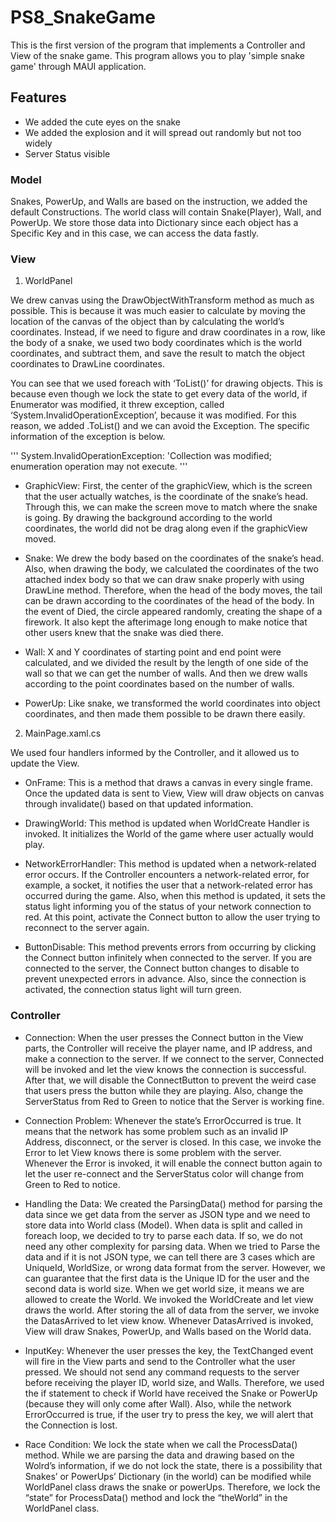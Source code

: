 # PS8_SnakeGame

This is the first version of the program that implements a Controller and View of the snake game. This program allows you to play 'simple snake game' through MAUI application.

## Features

- We added the cute eyes on the snake
- We added the explosion and it will spread out randomly but not too widely 
- Server Status visible 

### Model

Snakes, PowerUp, and Walls are based on the instruction, we added the default Constructions. The world class will contain Snake(Player), Wall, and PowerUp. We store those data into Dictionary since each object has a Specific Key and in this case, we can access the data fastly.

### View

1. WorldPanel

We drew canvas using the DrawObjectWithTransform method as much as possible. This is because it was much easier to calculate by moving the location of the canvas of the object than by calculating the world’s coordinates. Instead, if we need to figure and draw coordinates in a row, like the body of a snake, we used two body coordinates which is the world coordinates, and subtract them, and save the result to match the object coordinates to DrawLine coordinates.

You can see that we used foreach with ‘ToList()’ for drawing objects. This is because even though we lock the state to get every data of the world, if Enumerator was modified, it threw exception, called ‘System.InvalidOperationException’, because it was modified. For this reason, we added .ToList() and we can avoid the Exception. The specific information of the exception is below.

'''
System.InvalidOperationException: 'Collection was modified; enumeration operation may not execute.
'''

-	GraphicView: First, the center of the graphicView, which is the screen that the user actually watches, is the coordinate of the snake’s head. Through this, we can make the screen move to match where the snake is going. By drawing the background according to the world coordinates, the world did not be drag along even if the graphicView moved.

-	Snake: We drew the body based on the coordinates of the snake’s head. Also, when drawing the body, we calculated the coordinates of the two attached index body so that we can draw snake properly with using DrawLine method. Therefore, when the head of the body moves, the tail can be drawn according to the coordinates of the head of the body. In the event of Died, the circle appeared randomly, creating the shape of a firework. It also kept the afterimage long enough to make notice that other users knew that the snake was died there.

-	Wall: X and Y coordinates of starting point and end point were calculated, and we divided the result by the length of one side of the wall so that we can get the number of walls. And then we drew walls according to the point coordinates based on the number of walls.

-	PowerUp: Like snake, we transformed the world coordinates into object coordinates, and then made them possible to be drawn there easily.

2. MainPage.xaml.cs

We used four handlers informed by the Controller, and it allowed us to update the View.

-	OnFrame: This is a method that draws a canvas in every single frame. Once the updated data is sent to View, View will draw objects on canvas through invalidate() based on that updated information.

-	DrawingWorld: This method is updated when WorldCreate Handler is invoked. It initializes the World of the game where user actually would play. 

-	NetworkErrorHandler: This method is updated when a network-related error occurs. If the Controller encounters a network-related error, for example, a socket, it notifies the user that a network-related error has occurred during the game. Also, when this method is updated, it sets the status light informing you of the status of your network connection to red. At this point, activate the Connect button to allow the user trying to reconnect to the server again.

-	ButtonDisable: This method prevents errors from occurring by clicking the Connect button infinitely when connected to the server. If you are connected to the server, the Connect button changes to disable to prevent unexpected errors in advance. Also, since the connection is activated, the connection status light will turn green.

### Controller

- Connection: When the user presses the Connect button in the View parts, the Controller will receive the player name, and IP address, and make a connection to the server. If we connect to the server, Connected will be invoked and let the view knows the connection is successful. After that, we will disable the ConnectButton to prevent the weird case that users press the button while they are playing. Also, change the ServerStatus from Red to Green to notice that the Server is working fine. 

- Connection Problem: Whenever the state’s ErrorOccurred is true. It means that the network has some problem such as an invalid IP Address, disconnect, or the server is closed. In this case, we invoke the Error to let View knows there is some problem with the server. Whenever the Error is invoked, it will enable the connect button again to let the user re-connect and the ServerStatus color will change from Green to Red to notice. 

- Handling the Data: We created the ParsingData() method for parsing the data since we get data from the server as JSON type and we need to store data into World class (Model). When data is split and called in foreach loop, we decided to try to parse each data. If so, we do not need any other complexity for parsing data. When we tried to Parse the data and if it is not JSON type, we can tell there are 3 cases which are UniqueId, WorldSize, or wrong data format from the server. However, we can guarantee that the first data is the Unique ID for the user and the second data is world size. When we get world size, it means we are allowed to create the World. We invoked the WorldCreate and let view draws the world. After storing the all of data from the server, we invoke the DatasArrived to let view know. Whenever DatasArrived is invoked, View will draw Snakes, PowerUp, and Walls based on the World data. 

- InputKey: Whenever the user presses the key, the TextChanged event will fire in the View parts and send to the Controller what the user pressed. We should not send any command requests to the server before receiving the player ID, world size, and Walls. Therefore, we used the if statement to check if World have received the Snake or PowerUp (because they will only come after Wall). Also, while the network ErrorOccurred is true, if the user try to press the key, we will alert that the Connection is lost.

- Race Condition: We lock the state when we call the ProcessData() method. While we are parsing the data and drawing based on the Wolrd’s information, if we do not lock the state, there is a possibility that Snakes’ or PowerUps’ Dictionary (in the world) can be modified while WorldPanel class draws the snake or powerUps. Therefore, we lock the “state” for ProcessData() method and lock the “theWorld” in the WorldPanel class.
